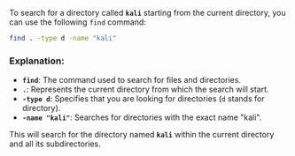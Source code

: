To search for a directory called **`kali`** starting from the current directory, you can use the following `find` command:

```bash
find . -type d -name "kali"
```

### Explanation:
- **`find`**: The command used to search for files and directories.
- **`.`**: Represents the current directory from which the search will start.
- **`-type d`**: Specifies that you are looking for directories (`d` stands for directory).
- **`-name "kali"`**: Searches for directories with the exact name "kali".

This will search for the directory named **`kali`** within the current directory and all its subdirectories.
